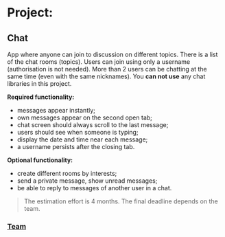# Project:

## Chat

App where anyone can join to discussion on different topics.
There is a list of the chat rooms (topics).
Users can join using only a username (authorisation is not needed).
More than 2 users can be chatting at the same time (even with the same nicknames).
You **can not use** any chat libraries in this project.

**Required functionality:**
- messages appear instantly;
- own messages appear on the second open tab;
- chat screen should always scroll to the last message;
- users should see when someone is typing;
- display the date and time near each message;
- a username persists after the closing tab.

**Optional functionality:**
- create different rooms by interests;
- send a private message, show unread messages;
- be able to reply to messages of another user in a chat.

>The estimation effort is 4 months.
>The final deadline depends on the team.

### [Team](https://teamchallenge.io/team)